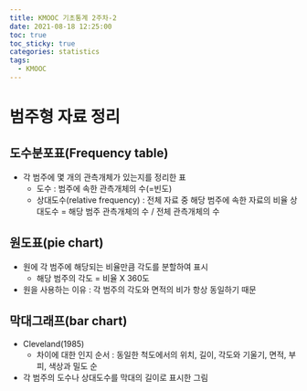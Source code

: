 ```yaml
---
title: KMOOC 기초통계 2주차-2
date: 2021-08-18 12:25:00
toc: true
toc_sticky: true
categories: statistics
tags:
  - KMOOC
---
```


# 범주형 자료 정리

## 도수분포표(Frequency table)
- 각 범주에 몇 개의 관측개체가 있는지를 정리한 표
  - 도수 : 범주에 속한 관측개체의 수(=빈도)
  - 상대도수(relative frequency) : 전체 자료 중 해당 범주에 속한 자료의 비율
  상대도수 = 해당 범주 관측개체의 수 / 전체 관측개체의 수

## 원도표(pie chart)
- 원에 각 범주에 해당되는 비율만큼 각도를 분할하여 표시
  - 해당 범주의 각도 = 비율 X 360도
- 원을 사용하는 이유 : 각 범주의 각도와 면적의 비가 항상 동일하기 때문

## 막대그래프(bar chart)
- Cleveland(1985)
  - 차이에 대한 인지 순서 : 동일한 척도에서의 위치, 길이, 각도와 기울기, 면적, 부피, 색상과 밀도 순
- 각 범주의 도수나 상대도수를 막대의 길이로 표시한 그림
